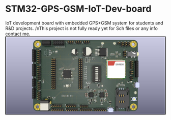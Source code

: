 # STM32-GPS-GSM-IoT-Dev-board
IoT development board with embedded GPS+GSM system for students and R&amp;D projects.
/nThis project is not fully ready yet for Sch files or any info contact me.
![](IoT-Dev-board.jpg)
